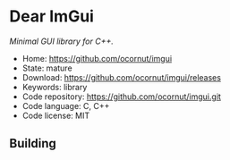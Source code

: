 # Dear ImGui

_Minimal GUI library for C++._

- Home: https://github.com/ocornut/imgui
- State: mature
- Download: https://github.com/ocornut/imgui/releases
- Keywords: library
- Code repository: https://github.com/ocornut/imgui.git
- Code language: C, C++
- Code license: MIT

## Building
